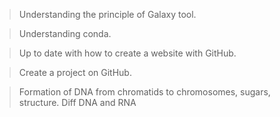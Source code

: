 >Understanding the principle of Galaxy tool.

>Understanding conda.    

>Up to date with how to create a website with GitHub. 

>Create a project on GitHub.

>Formation of DNA from chromatids to chromosomes, sugars, structure.
>Diff DNA and RNA 
>

